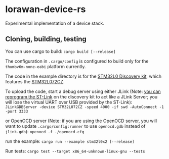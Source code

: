 # lorawan-device-rs

Experimental implementation of a device stack.

## Cloning, building, testing

You can use cargo to build:
    `cargo build [--release]`

The configuration in `.cargo/config` is configured to build only for the `thumbv6m-none-eabi` platform currently.

The code in the example directory is for the [STM32L0 Discovery kit](https://www.st.com/en/evaluation-tools/b-l072z-lrwan1.html), which features the [STM32L072CZ](https://www.st.com/en/microcontrollers-microprocessors/stm32l072cz.html).

To upload the code, start a debug server using either JLink (Note: [you can reprogram the ST-Link](https://www.segger.com/products/debug-probes/j-link/models/other-j-links/st-link-on-board/) on the discovery kit to act like a JLink Server; you will lose the virtual UART over USB provided by the ST-Link):
    `JLinkGDBServer -device STM32L072CZ -speed 4000 -if swd -AutoConnect -1 -port 3333`

or OpenOCD server (Note: if you are using the OpenOCD server, you will want to update `.cargo/config:runner` to use `openocd.gdb` instead of `jlink.gdb`):
    `openocd -f ./openocd.cfg`

run the example:
    `cargo run --example stm32l0x2 [--release]`

Run tests:
    `cargo test --target x86_64-unknown-linux-gnu --tests`

